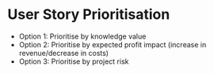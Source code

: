 User Story Prioritisation
=========================

- Option 1: Prioritise by knowledge value
- Option 2: Prioritise by expected profit impact (increase in revenue/decrease in costs)
- Option 3: Prioritise by project risk

